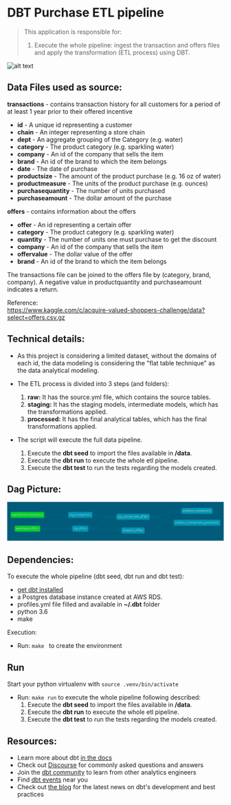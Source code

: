 # DBT Purchase ETL pipeline
> This application is responsible for:
> 1. Execute the whole pipeline: ingest the transaction and offers files and apply the transformation (ETL process) using DBT.

![alt text](https://pbs.twimg.com/media/DMWhhKFXcAAqxeu?format=jpg&name=small)

## Data Files used as source:

__transactions__ - contains transaction history for all customers for a period of at least 1 year prior to their offered incentive
- __id__ - A unique id representing a customer
- __chain__ - An integer representing a store chain
- __dept__ - An aggregate grouping of the Category (e.g. water)
- __category__ - The product category (e.g. sparkling water)
- __company__ - An id of the company that sells the item
- __brand__ - An id of the brand to which the item belongs
- __date__ - The date of purchase
- __productsize__ - The amount of the product purchase (e.g. 16 oz of water)
- __productmeasure__ - The units of the product purchase (e.g. ounces)
- __purchasequantity__ - The number of units purchased
- __purchaseamount__ - The dollar amount of the purchase

__offers__ - contains information about the offers
- __offer__ - An id representing a certain offer
- __category__ - The product category (e.g. sparkling water)
- __quantity__ - The number of units one must purchase to get the discount
- __company__ - An id of the company that sells the item
- __offervalue__ - The dollar value of the offer
- __brand__ -  An id of the brand to which the item belongs

The transactions file can be joined to the offers file by (category, brand, company). A negative value in productquantity and purchaseamount indicates a return.

Reference:  
https://www.kaggle.com/c/acquire-valued-shoppers-challenge/data?select=offers.csv.gz  


## Technical details:
- As this project is considering a limited dataset, without the domains of each id, the data modeling is considering the "flat table technique" as the data analytical modeling.

- The ETL process is divided into 3 steps (and folders):
  1. __raw:__ It has the source.yml file, which contains the source tables.
  2. __staging:__ It has the staging models, intermediate models, which has the transformations applied.
  3. __processed:__ It has the final analytical tables, which has the final transformations applied.

- The script will execute the full data pipeline.
  1. Execute the __dbt seed__ to import the files available in __/data__.
  2. Execute the __dbt run__ to execute the whole etl pipeline.
  3. Execute the __dbt test__ to run the tests regarding the models created.

## Dag Picture:
![alt text](https://github.com/jmilhomem/dbt_purchases_project/blob/master/images/data_pipeline.png)

## Dependencies:
To execute the whole pipeline (dbt seed, dbt run and dbt test):
* [get dbt installed](https://docs.getdbt.com/docs/running-a-dbt-project/using-the-command-line-interface/installation/)
* a Postgres database instance created at AWS RDS.
* profiles.yml file filled and available in __~/.dbt__ folder
* python 3.6
* make  

Execution:
* Run: ```make ``` to create the environment

## Run
Start your python virtualenv with ```source .venv/bin/activate```

* Run: ```make run``` to execute the whole pipeline following described:
  1. Execute the __dbt seed__ to import the files available in __/data__.
  2. Execute the __dbt run__ to execute the whole etl pipeline.
  3. Execute the __dbt test__ to run the tests regarding the models created.


## Resources:
- Learn more about dbt [in the docs](https://docs.getdbt.com/docs/introduction)
- Check out [Discourse](https://discourse.getdbt.com/) for commonly asked questions and answers
- Join the [dbt community](http://community.getbdt.com/) to learn from other analytics engineers
- Find [dbt events](https://events.getdbt.com) near you
- Check out [the blog](https://blog.getdbt.com/) for the latest news on dbt's development and best practices
